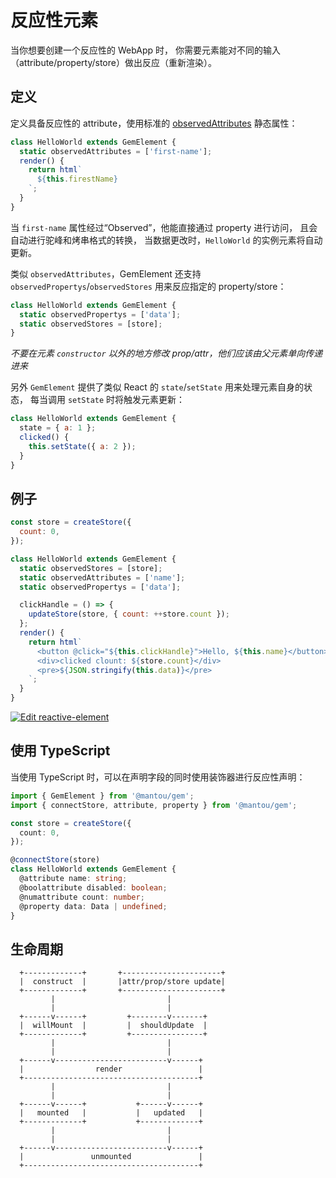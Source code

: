 # 反应性元素

当你想要创建一个反应性的 WebApp 时，
你需要元素能对不同的输入（attribute/property/store）做出反应（重新渲染）。

## 定义

定义具备反应性的 attribute，使用标准的 [observedAttributes](https://developer.mozilla.org/en-US/docs/Web/Web_Components/Using_custom_elements#Using_the_lifecycle_callbacks) 静态属性：

```js
class HelloWorld extends GemElement {
  static observedAttributes = ['first-name'];
  render() {
    return html`
      ${this.firestName}
    `;
  }
}
```

当 `first-name` 属性经过“Observed”，他能直接通过 property 进行访问，
且会自动进行驼峰和烤串格式的转换，
当数据更改时，`HelloWorld` 的实例元素将自动更新。

类似 `observedAttributes`，GemElement 还支持 `observedPropertys`/`observedStores` 用来反应指定的 property/store：

```js
class HelloWorld extends GemElement {
  static observedPropertys = ['data'];
  static observedStores = [store];
}
```

_不要在元素 `constructor` 以外的地方修改 prop/attr，他们应该由父元素单向传递进来_

另外 `GemElement` 提供了类似 React 的 `state`/`setState` 用来处理元素自身的状态，
每当调用 `setState` 时将触发元素更新：

```js
class HelloWorld extends GemElement {
  state = { a: 1 };
  clicked() {
    this.setState({ a: 2 });
  }
}
```

## 例子

```js
const store = createStore({
  count: 0,
});

class HelloWorld extends GemElement {
  static observedStores = [store];
  static observedAttributes = ['name'];
  static observedPropertys = ['data'];

  clickHandle = () => {
    updateStore(store, { count: ++store.count });
  };
  render() {
    return html`
      <button @click="${this.clickHandle}">Hello, ${this.name}</button>
      <div>clicked clount: ${store.count}</div>
      <pre>${JSON.stringify(this.data)}</pre>
    `;
  }
}
```

[![Edit reactive-element](https://codesandbox.io/static/img/play-codesandbox.svg)](https://codesandbox.io/s/reactive-element-chu75?fontsize=14&hidenavigation=1&theme=dark)

## 使用 TypeScript

当使用 TypeScript 时，可以在声明字段的同时使用装饰器进行反应性声明：

```ts
import { GemElement } from '@mantou/gem';
import { connectStore, attribute, property } from '@mantou/gem';

const store = createStore({
  count: 0,
});

@connectStore(store)
class HelloWorld extends GemElement {
  @attribute name: string;
  @boolattribute disabled: boolean;
  @numattribute count: number;
  @property data: Data | undefined;
}
```

## 生命周期

```
  +-------------+       +----------------------+
  |  construct  |       |attr/prop/store update|
  +-------------+       +----------------------+
         |                         |
         |                         |
  +------v------+         +--------v-------+
  |  willMount  |         |  shouldUpdate  |
  +-------------+         +----------------+
         |                         |
         |                         |
  +------v-------------------------v------+
  |                render                 |
  +---------------------------------------+
         |                         |
         |                         |
  +------v------+           +------v------+
  |   mounted   |           |   updated   |
  +-------------+           +-------------+
         |                         |
         |                         |
  +------v-------------------------v------+
  |               unmounted               |
  +---------------------------------------+
```
